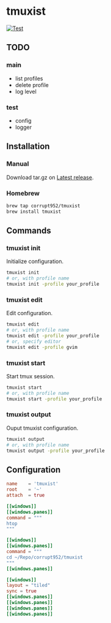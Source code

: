 # tmuxist

[![Test](https://github.com/corrupt952/tmuxist/actions/workflows/test.yaml/badge.svg)](https://github.com/corrupt952/tmuxist/actions/workflows/test.yaml)

## TODO
### main
* list profiles
* delete profile
* log level
### test
* config
* logger

## Installation

### Manual
Download tar.gz on [Latest release](https://github.com/corrupt952/tmuxist/releases/latest).

### Homebrew
```sh
brew tap corrupt952/tmuxist
brew install tmuxist
```

## Commands
### tmuxist init
Initialize configuration.

```sh
tmuxist init
# or, with profile name
tmuxist init -profile your_profile
```

### tmuxist edit
Edit configuration.

```sh
tmuxist edit
# or, with profile name
tmuxist edit -profile your_profile
# or, specify editor
tmuxist edit -profile gvim
```

### tmuxist start
Start tmux session.

```sh
tmuxist start
# or, with profile name
tmuxist start -profile your_profile
```

### tmuxist output
Ouput tmuxist configuration.

```sh
tmuxist output
# or, with profile name
tmuxist output -profile your_profile
```


## Configuration

```toml
name    = 'tmuxist'
root    = '~'
attach  = true

[[windows]]
[[windows.panes]]
command = """
htop
"""

[[windows]]
[[windows.panes]]
command = """
cd ~/Repo/corrupt952/tmuxist
"""
[[windows.panes]]

[[windows]]
layout = "tiled"
sync = true
[[windows.panes]]
[[windows.panes]]
[[windows.panes]]
[[windows.panes]]
```
